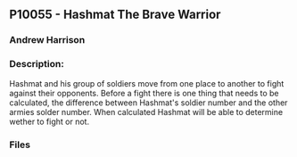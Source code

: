 ## P10055 - Hashmat The Brave Warrior
### Andrew Harrison
### Description:

Hashmat and his group of soldiers move from one place to another to fight against their opponents. Before 
a fight there is one thing that needs to be calculated, the difference between Hashmat's soldier number
and the other armies solder number. When calculated Hashmat will be able to determine wether to fight or
not.

### Files


